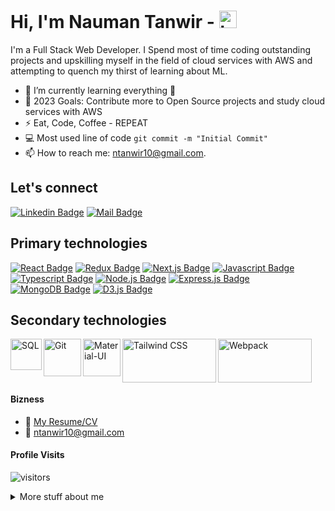 # Hi, I'm Nauman Tanwir - <img src="https://user-images.githubusercontent.com/1303154/88677602-1635ba80-d120-11ea-84d8-d263ba5fc3c0.gif" width="28px" height="28px" alt="hi">

I'm a Full Stack Web Developer. I Spend most of time coding outstanding projects and upskilling myself in the field of cloud services with AWS and attempting to quench my thirst of learning about ML.

- 🌱 I’m currently learning everything 🤣
- 🥅 2023 Goals: Contribute more to Open Source projects and study cloud services with AWS
- ⚡ Eat, Code, Coffee - REPEAT
- :computer: Most used line of code `git commit -m "Initial Commit"`
- 📫 How to reach me: ntanwir10@gmail.com.

## Let's connect

[![Linkedin Badge](https://img.shields.io/badge/-Nauman_Tanwir-0e76a8?style=flat&labelColor=0e76a8&logo=linkedin&logoColor=white)](https://www.linkedin.com/in/naumantanwir/) [![Mail Badge](https://img.shields.io/badge/-ntanwir10-c0392b?style=flat&labelColor=c0392b&logo=gmail&logoColor=white)](mailto:ntanwir10@gmail.com)

## Primary technologies

[![React Badge](https://img.shields.io/badge/-React-61DBFB?style=for-the-badge&labelColor=black&logo=react&logoColor=61DBFB)](#)
[![Redux Badge](https://img.shields.io/badge/-redux-764ABC?style=for-the-badge&labelColor=black&logo=redux&logoColor=764ABC)](#)
[![Next.js Badge](https://img.shields.io/badge/-next.js-000000?style=for-the-badge&labelColor=white&logo=next.js&logoColor=000000)](#)
[![Javascript Badge](https://img.shields.io/badge/-Javascript-F0DB4F?style=for-the-badge&labelColor=black&logo=javascript&logoColor=F0DB4F)](#)
[![Typescript Badge](https://img.shields.io/badge/-Typescript-007acc?style=for-the-badge&labelColor=black&logo=typescript&logoColor=007acc)](#)
[![Node.js Badge](https://img.shields.io/badge/-Nodejs-3C873A?style=for-the-badge&labelColor=black&logo=node.js&logoColor=3C873A)](#)
[![Express.js Badge](https://img.shields.io/badge/-Expressjs-e535ab?style=for-the-badge&labelColor=black&logo=express&logoColor=e535ab)](#)
[![MongoDB Badge](https://img.shields.io/badge/-MongoDB-011E2B?style=for-the-badge&labelColor=white&logo=mongodb&logoColor=011E2B)](#)
[![D3.js Badge](https://img.shields.io/badge/-D3.js-F57F50?style=for-the-badge&labelColor=white&logo=D3.js&logoColor=F57F50)](#)

## Secondary technologies

<img align="left" alt="SQL" width="50px" src="https://upload.wikimedia.org/wikipedia/commons/thumb/b/b2/Database-mysql.svg/1448px-Database-mysql.svg.png"/>
<img align="left" alt="Git" width="60px" src="https://git-scm.com/images/logos/downloads/Git-Icon-1788C.png"/>
<img align="left" alt="Material-UI" width="60px" src="https://mui.com/static/logo.png"/>
<img align="left" alt="Tailwind CSS" width="150px" height="70px" src="https://raw.githubusercontent.com/tailwindlabs/tailwindcss/HEAD/.github/logo-dark.svg"/>
<img align="left" alt="Webpack" width="150px" height="70px" src="https://raw.githubusercontent.com/webpack/media/master/logo/logo-on-white-bg.png"/>


<br />
<br />
<br />
<br />

#### Bizness

- :paperclip: [My Resume/CV](https://github.com/ntanwir10/ntanwir10/blob/master/resume/naumantanwir.pdf)
- :email: ntanwir10@gmail.com

#### Profile Visits

![visitors](https://visitor-badge.glitch.me/badge?page_id=ntanwir10.visitor-badge)

<details>
<summary>
  More stuff about me
</summary>

<br >


#### Coding Stats

<!--START_SECTION:waka-->
<!--END_SECTION:waka-->

#### Github Stats

![Nauman's github stats](https://github-readme-stats.vercel.app/api?username=ntanwir10&count_private=true&theme=tokyonight&hide=contribs,prs)

</details>

[linkedin]: https://www.linkedin.com/in/naumantanwir/
